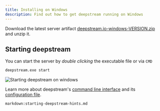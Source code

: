 ```yaml
---
title: Installing on Windows
description: Find out how to get deepstream running on Windows
---
```


Download the latest server artifact [deepstream.io-windows-VERSION.zip](https://github.com/deepstreamIO/deepstream.io/releases) and unzip it.

## Starting deepstream
You can start the server by _double clicking_ the executable file or via `CMD`

```bash
deepstream.exe start
```

![Starting deepstream on windows](../deepstream-v4.png)

Learn more about deepstream's [command line interface](/docs/server/command-line-interface/) and its [configuration file](/docs/server/configuration/).

`markdown:starting-deepstream-hints.md`
